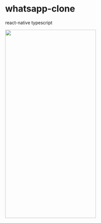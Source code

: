 # whatsapp-clone
react-native typescript

<img src="https://i.hizliresim.com/vCSkaY.png" width="290" height="600"/>
